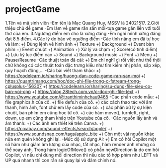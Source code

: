 # projectGame
1.Tên và mã sinh viên
-Em tên là Mạc Quang Huy, MSSV là 24021517.
2.Giới thiệu chủ đề game
-Em làm về game rắn săn mồi-tựa game gắn liền với tuổi thơ của em.
3.Ngưỡng điểm em cho là xứng đáng
-Em nghĩ mình xứng đáng đạt 8.5 điểm.
4.Các lý do bảo vệ ngưỡng điểm
-Các tính năng em đã tự học và làm:
+) Dùng lệnh vẽ hình ảnh
+) Texture
+) Background
+) Event bàn phím
+) Event chuột
+) Animation
+) Xử lý va chạm
+) Score(có tính điểm)
+) Lưu kỷ lục điểm cao
+) Sound
+) Background music
+) Font
+) Menu
+) Pause/Resume
-Các thuật toán đã cài:
+) Em chỉ nghĩ gì rồi viết như thế thôi chứ không có các thuật toán đặc trưng kiểu như tìm kiếm nhị phân, sắp xếp, quy hoạch động,...
-Các bài viết tham khảo:
+) https://codelearn.io/sharing/huong-dan-code-game-ran-san-moi
+) https://quantrimang.com/hoc/doc-ghi-file-trong-c-fstream-trong-cplusplus-156307
+) https://codelearn.io/sharing/su-dung-file-sieu-co-ban-voi-cpp
+) https://blog.28tech.com.vn/c-doc-ghi-file-text
+) https://www.youtube.com/@tranthiminhchau9465
-Các phần code mẫu:
+) file graphics.h của cô.
+) file defs.h của cô.
+) các cách thao tác với âm thanh, hình ảnh, font chữ em lấy code của cô.
+) các phần xử lý sự kiện chuột, bàn phím em cũng học từ cô.
+) các hàm move(), turnleft, right, down, up em cũng tham khảo trên Youtube của cô.
-Các nguồn lấy ảnh và âm thanh:
+) Các ảnh em thiết kế trên Canva.
+) https://pixabay.com/sound-effects/search/apple/
+) https://www.soundsnap.com/tags/apple_bite
+) Còn một vài nguồn khác nữa em quên không ghi lại.
-Mức độ sử dụng AI:
+) Em có hỏi Copilot một số hàm như giảm âm lượng của nhạc, tắt nhạc, hàm render ảnh nhưng có thể xoay ảnh. Trong hàm logicOfMove() có phần newDirection là do em hỏi Copilot, vì nếu chỉ dùng mỗi direction thì nếu các tổ hợp phím như LEFT và UP quá nhanh thì con rắn sẽ quay lại và đâm chính nó.

